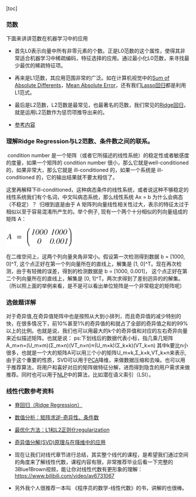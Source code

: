 [toc]

### 范数

下面来讲讲范数在机器学习中的应用

- 首先L0表示向量中所有非零元素的个数。正是L0范数的这个属性，使得其非常适合机器学习中稀疏编码，特征选择的应用。通过最小化L0范数，来寻找最少最优的稀疏特征项。
- 再来是L1范数，其应用范围非常的广泛。如在计算机视觉中的[Sum of Absolute Differents](https://en.wikipedia.org/wiki/Sum_of_absolute_differences)，[Mean Absolute Error](https://en.wikipedia.org/wiki/Mean_absolute_error)，还有我们[Lasso回归](https://en.wikipedia.org/wiki/Least_squares#Lasso_method)都是利用L1范式。
- 最后是L2范数，L2范数是最常见，也最著名的范数，我们常见的[Ridge回归](https://ncss-wpengine.netdna-ssl.com/wp-content/themes/ncss/pdf/Procedures/NCSS/Ridge_Regression.pdf)，就是运用L2范数作为惩罚项推导出来的。

- [参考内容](https://www.zhihu.com/question/20473040)



###  理解Ridge Regression与L2范数、条件数之间的联系。 

​	condition number 是一个矩阵（或者它所描述的线性系统）的稳定性或者敏感度的度量，如果一个矩阵的 condition number 很小，那么它就是well-conditioned的，如果非常大，那么它就是 ill-conditioned 的，如果一个系统是 ill-conditioned 的，它的输出结果就不要太相信了。

​	这里再解释下ill-conditioned，这种病态条件的线性系统，或者说这种不够稳定的线性系统我们有个名词，中文叫病态系统，那么线性系统 Ax = b 为什么会病态（不稳定）？
​	归根到底是由于 A 矩阵列向量线性相关性过大，表示的特征太过于相似以至于容易混淆所产生的。举个例子, 现有一个两个十分相似的列向量组成的矩阵 A：

 ![image-20191104170418203](assets/image-20191104170418203.png) 

在二维空间上，这两个列向量夹角非常小。假设第一次检测得到数据 b = [1000, 0]^T, 这个点正好在第一个列向量所在的直线上，解集是 [1, 0]^T。现在再次检测，由于有轻微的误差，得到的检测数据是 b = [1000, 0.001]， 这个点正好在第二个列向量所在的直线上，解集是 [0, 1]^T。两次求得到了差别迥异的的解集。
（所以照上面的举例来看，是不是可以看出单位矩阵是一个非常稳定的矩阵呢）



### 选做题详解

 对于奇异值,在奇异值矩阵中也是按照从大到小排列，而且奇异值的减少特别的快，在很多情况下，前10%甚至1%的奇异值的和就占了全部的奇异值之和的99%以上的比例。也就是说，我们也可以用最大的k个的奇异值和对应的左右奇异向量来近似描述矩阵。也就是说：
ps:下划线后的数据代表小标，指几乘几矩阵
A_m×n=(U_m×m)(Σ_m×n)(VT_n×n)≈(U_m×k)(Σ_k×k)(VT_k×n)
其中k要比n小很多，也就是一个大的矩阵A可以用三个小的矩阵U_m×k,Σ_k×k,VT_k×n来表示,由于这个重要的性质，SVD可以用于[PCA](https://zh.wikipedia.org/zh-hans/主成分分析)降维，来做数据压缩和去噪。也可以用于推荐算法，将用户和喜好对应的矩阵做特征分解，进而得到隐含的用户需求来做推荐。同时也可以用于[NLP](https://baike.baidu.com/item/NLP/25220)中的算法，比如潜在语义索引（LSI）。 

### 线性代数参考资料

- [脊回归（Ridge Regression）](https://blog.csdn.net/daunxx/article/details/51578787)
- [数值分析：矩阵求逆-奇异性、条件数](https://blog.csdn.net/pipisorry/article/details/52241141)
- [最优化方法：L1和L2正则化regularization](https://blog.csdn.net/pipisorry/article/details/52108040)
- [奇异值分解(SVD)原理与在降维中的应用](https://www.cnblogs.com/pinard/p/6251584.html)

- 现在让我们对线代章节进行总结，其实整个线代的课程，是希望我们通过空间的角度来了解线性代数，课程内容有限，非常推荐毕业后看一下完整的3Blue1Brown视频，能让你对线性代数有更形象的理解：
  https://www.bilibili.com/video/av6731067
- 另外我个人很推荐一本叫 《程序员的数学-线性代数》的书，讲解的也很棒。


